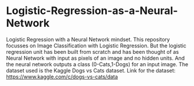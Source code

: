 # Logistic-Regression-as-a-Neural-Network
Logistic Regression with a Neural Network mindset.
This repository focusses on Image Classification with Logistic Regression.
But the logistic regression unit has been built from scratch and has been thought of as Neural Network with input as pixels of an image and no hidden units. And the neural network outputs a class (0-Cats,1-Dogs) for an input image. 
The dataset used is the Kaggle Dogs vs Cats dataset.
Link for the dataset: https://www.kaggle.com/c/dogs-vs-cats/data
